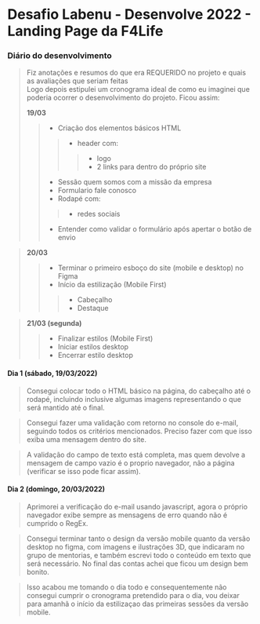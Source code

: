# Desafio Labenu - Desenvolve 2022 - Landing Page da F4Life

### Diário do desenvolvimento
>Fiz anotações e resumos do que era REQUERIDO no projeto e quais as avaliações que seriam feitas  
>Logo depois estipulei um cronograma ideal de como eu imaginei que poderia ocorrer o desenvolvimento do projeto. Ficou assim:  
>  
>**19/03**
>>- Criação dos elementos básicos HTML
>>>- header com:
>>>>- logo
>>>>- 2 links para dentro do próprio site
>>- Sessão quem somos com a missão da empresa
>>- Formulario fale conosco
>>- Rodapé com: 
>>>- redes sociais
>>- Entender como validar o formulário após apertar o botão de envio

>**20/03**
>>- Terminar o primeiro esboço do site (mobile e desktop) no Figma
>>- Início da estilização (Mobile First)
>>>- Cabeçalho
>>>- Destaque

>**21/03 (segunda)**
>>- Finalizar estilos (Mobile First)
>>- Iniciar estilos desktop
>>- Encerrar estilo desktop

#### Dia 1 (sábado, 19/03/2022)
>Consegui colocar todo o HTML básico na página, do cabeçalho até o rodapé, incluindo inclusive algumas imagens representando o que será mantido até o final.  
  
>Consegui fazer uma validação com retorno no console do e-mail, seguindo todos os critérios mencionados. Preciso fazer com que isso exiba uma mensagem dentro do site.  
  
>A validação do campo de texto está completa, mas quem devolve a mensagem de campo vazio é o proprio navegador, não a página (verificar se isso pode ficar assim).  

#### Dia 2 (domingo, 20/03/2022)
>Aprimorei a verificação do e-mail usando javascript, agora o próprio navegador exibe sempre as mensagens de erro quando não é cumprido o RegEx.  

>Consegui terminar tanto o design da versão mobile quanto da versão desktop no figma, com imagens e ilustrações 3D, que indicaram no grupo de mentorias, e também escrevi todo o conteúdo em texto que será necessário. No final das contas achei que ficou um design bem bonito.  

>Isso acabou me tomando o dia todo e consequentemente não consegui cumprir o cronograma pretendido para o dia, vou deixar para amanhã o início da estilizaçao das primeiras sessões da versão mobile.